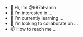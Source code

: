 - 👋 Hi, I’m @987al-amin
- 👀 I’m interested in ...
- 🌱 I’m currently learning ...
- 💞️ I’m looking to collaborate on ...
- 📫 How to reach me ...

<!---
987al-amin/987al-amin is a ✨ special ✨ repository because its `README.md` (this file) appears on your GitHub profile.
You can click the Preview link to take a look at your changes.
--->
